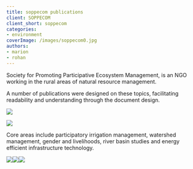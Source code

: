 ```yaml
---
title: soppecom publications
client: SOPPECOM
client_short: soppecom
categories:
- environment
coverImage: /images/soppecom0.jpg
authors:
- marion
- rohan
---
```


Society for Promoting Participative Ecosystem Management, is an NGO working in the rural areas of natural resource management.

A number of publications were designed on these topics, facilitating readability and understanding through the document design.

![]({{site.baseurl}}/images/sop1.jpg)

![]({{site.baseurl}}/images/sop2.jpg)

Core areas include participatory irrigation management, watershed management, gender and livelihoods, river basin studies and energy efficient infrastructure technology.

![]({{site.baseurl}}/images/sop3.jpg)![]({{site.baseurl}}/images/sop4.jpg)![]({{site.baseurl}}/images/sop5.jpg)
